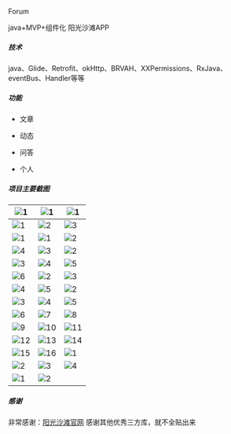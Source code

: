 Forum

java+MVP+组件化     阳光沙滩APP

##### 技术

java、Glide、Retrofit、okHttp、BRVAH、XXPermissions、RxJava、eventBus、Handler等等

##### 功能

+ 文章

+ 动态

+ 问答

+ 个人


##### 项目主要截图

| ![1](project_images/home/1.jpg)    | ![1](project_images/moyu/1.jpg)    | ![1](project_images/wenda/1.jpg)   |
| ---------------------------------- | ---------------------------------- | ---------------------------------- |
| ![1](project_images/login/1.jpg)   | ![2](project_images/login/2.jpg)   | ![3](project_images/login/3.jpg)   |
| ![1](project_images/user/1.jpg)    | ![1](project_images/article/1.jpg) | ![2](project_images/article/2.jpg) |
| ![4](project_images/article/4.jpg) | ![3](project_images/article/3.jpg) | ![2](project_images/moyu/2.jpg)    |
| ![3](project_images/moyu/3.jpg)    | ![4](project_images/moyu/4.jpg)    | ![5](project_images/moyu/5.jpg)    |
| ![6](project_images/moyu/6.jpg)    | ![2](project_images/wenda/2.jpg)   | ![3](project_images/wenda/3.jpg)   |
| ![4](project_images/wenda/4.jpg)   | ![5](project_images/wenda/5.jpg)   | ![2](project_images/user/2.jpg)    |
| ![3](project_images/user/3.jpg)    | ![4](project_images/user/4.jpg)    | ![5](project_images/user/5.jpg)    |
| ![6](project_images/user/6.jpg)    | ![7](project_images/user/7.jpg)    | ![8](project_images/user/8.jpg)    |
| ![9](project_images/user/9.jpg)    | ![10](project_images/user/10.jpg)  | ![11](project_images/user/11.jpg)  |
| ![12](project_images/user/12.jpg)  | ![13](project_images/user/13.jpg)  | ![14](project_images/user/14.jpg)  |
| ![15](project_images/user/15.jpg)  | ![16](project_images/user/16.jpg)  | ![1](project_images/welcome/1.jpg) |
| ![2](project_images/welcome/2.jpg) | ![3](project_images/welcome/3.jpg) | ![4](project_images/welcome/4.jpg) |
| ![1](project_images/1.jpg)         | ![2](project_images/2.jpg)         |                                    |



##### 感谢

非常感谢：[阳光沙滩官网](https://www.sunofbeach.net/)
感谢其他优秀三方库，就不全贴出来
